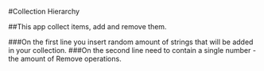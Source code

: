 ﻿#Collection Hierarchy

##This app collect items, add and remove them.

###On the first line you insert random amount of strings that will be added in your collection.
###On the second line need to contain a single number - the amount of Remove operations.